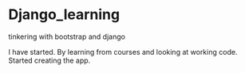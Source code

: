 # Django_learning
tinkering with bootstrap and django


I have started. By learning from courses and looking at working code. Started creating the app.
